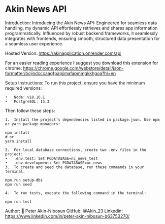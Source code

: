 # Akin News API

Introduction:
Introducing the Akin News API: Engineered for seamless data handling, my dynamic API effortlessly retrieves and shares app information programmatically. Influenced by robust backend frameworks, it seamlessly integrates with frontends, ensuring smooth, structured data presentation for a seamless user experience.

Hosted Version:
https://akinapplication.onrender.com/api

For an easier reading experience I suggest you download this extension for chrome:
https://chrome.google.com/webstore/detail/json-formatter/bcjindcccaagfpapjjmafapmmgkkhgoa?hl=en


Setup Instructions:
To run this project, ensure you have the minimum required versions:

	•	Node: v18.16.1
	•	PostgreSQL: 15.3

Then follow these steps:

	1.	Install the project’s dependencies listed in package.json. Use npm or yarn package managers:

    npm install
    # or
    yarn install

	2.	For local database connections, create two .env files in the project:
	•	.env.test: Set PGDATABASE=nc_news_test
	•	.env.development: Set PGDATABASE=nc_news
	3.	To create and seed the database, run these commands in your terminal:
    
    npm run setup-dbs
    npm run seed

	4.	To run tests, execute the following command in the terminal:

    npm run test



Author:
👤 Peter Akin-Nibosun
GitHub: @Akin_23
Linkedin: https://www.linkedin.com/in/peter-akin-nibosun-b63753270/




